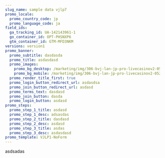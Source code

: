 ```yaml
---
slug_name: sample data vjlp7
promo_locale:
  promo_country_code: jp
  promo_language_code: ja
field_ids:
  ga_tracking_id: UA-142143961-1
  go_container_id: OPT-PHSNXP6
  gtm_container_id: GTM-MFD3NKM
versions: version1
promo_banner:
  promo_subtitle: dasdasda
  promo_title: asdasdasd
  promo_images:
    promo_bg_desktop: /marketing/img/306-bvj-lan-jp-pro-livecasinov2-0520_banner-2.jpeg
    promo_bg_mobile: /marketing/img/306-bvj-lan-jp-pro-livecasinov2-0520_banner-2-mV2.jpg
  promo_render_title_first: true
  promo_login_button_redirect_url: asdasdsa
  promo_join_button_redirect_url: asdasd
  promo_terms_text: dasdasd
  promo_join_button: dasda
  promo_login_button: asdasd
promo_steps:
  promo_step_1_title: asdasd
  promo_step_1_desc: adsasdas
  promo_step_2_title: dasdasd
  promo_step_2_desc: asdasd
  promo_step_3_title: asdas
  promo_step_3_desc: asdasdasd
promo_template: VJLP1-NoForm
---
```

asdsadas